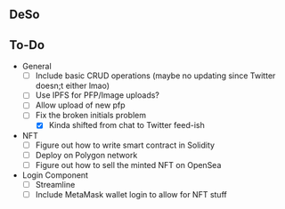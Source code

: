 ## DeSo
## To-Do
* General
    - [ ] Include basic CRUD operations (maybe no updating since Twitter doesn;t either lmao) 
    - [ ] Use IPFS for PFP/Image uploads?
    - [ ] Allow upload of new pfp
    - [ ] Fix the broken initials problem
        - [x] Kinda shifted from chat to Twitter feed-ish
* NFT
	- [ ] Figure out how to write smart contract in Solidity 
	- [ ] Deploy on Polygon network
	- [ ] Figure out how to sell the minted NFT on OpenSea 
* Login Component
    - [ ] Streamline
    - [ ] Include MetaMask wallet login to allow for NFT stuff